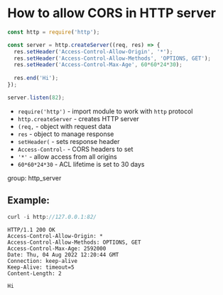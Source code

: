 # How to allow CORS in HTTP server

```js
const http = require('http');

const server = http.createServer((req, res) => {
  res.setHeader('Access-Control-Allow-Origin', '*');
  res.setHeader('Access-Control-Allow-Methods', 'OPTIONS, GET');
  res.setHeader('Access-Control-Max-Age', 60*60*24*30);
  
  res.end('Hi');
});

server.listen(82);
```

- `require('http')` - import module to work with `http` protocol
- `http.createServer` - creates HTTP server
- `(req,` - object with request data
- `res` - object to manage response
- `setHeader(` - sets response header
- `Access-Control-` - CORS headers to set
- `'*'` - allow access from all origins
- `60*60*24*30` - ACL lifetime is set to 30 days

group: http_server

## Example: 
```js
curl -i http://127.0.0.1:82/
```
```
HTTP/1.1 200 OK
Access-Control-Allow-Origin: *
Access-Control-Allow-Methods: OPTIONS, GET
Access-Control-Max-Age: 2592000
Date: Thu, 04 Aug 2022 12:20:44 GMT
Connection: keep-alive
Keep-Alive: timeout=5
Content-Length: 2

Hi
```

